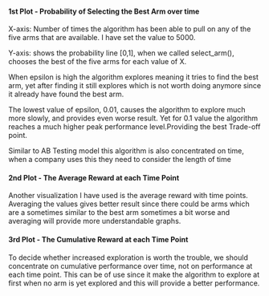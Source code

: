 #### 1st Plot - Probability of Selecting the Best Arm over time

X-axis: Number of times the algorithm has been able to pull on any of the five arms that are available. I have set the value to 5000. 

Y-axis: shows the probability line [0,1], when we called select_arm(), chooses the best of the five arms for each value of X.

When epsilon is high the algorithm explores meaning it tries to find the best arm, yet after finding it still explores which is not worth doing anymore since it already have found the best arm.

The lowest value of epsilon, 0.01, causes the algorithm to explore much more slowly, and provides even worse result. Yet for 0.1 value the algorithm reaches a much higher peak performance level.Providing the best Trade-off point.

Similar to AB Testing model this algorithm is also concentrated on time, when a company uses this they need to consider the length of time

#### 2nd Plot - The Average Reward at each Time Point

Another visualization I have used is the average reward with time points. Averaging the values gives better result since there could be arms which are a sometimes similar to the best arm sometimes a bit worse and averaging will provide more understandable graphs. 

#### 3rd Plot - The Cumulative Reward at each Time Point

To decide whether increased exploration is worth the trouble, we should concentrate on cumulative performance over time, not on performance at each time point.
This can be of use since it make the algorithm to explore at first when no arm is yet explored and this will provide a better performance.
